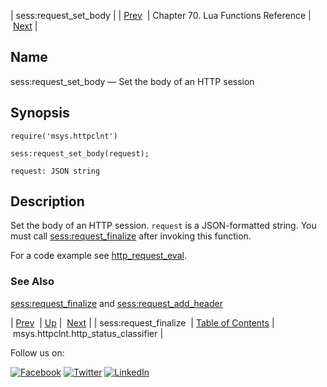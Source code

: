 | sess:request_set_body |
| [Prev](lua.ref.sess_request_finalize.php)  | Chapter 70. Lua Functions Reference |  [Next](lua.ref.msys.httpclnt.http_status_classifier.php) |

<a name="lua.ref.sess_request_set_body"></a>
## Name

sess:request_set_body — Set the body of an HTTP session

<a name="idp15306928"></a>
## Synopsis

`require('msys.httpclnt')`

`sess:request_set_body(request);`

`request: JSON string`<a name="idp15310640"></a>
## Description

Set the body of an HTTP session. `request` is a JSON-formatted string. You must call [sess:request_finalize](lua.ref.sess_request_finalize.php "sess:request_finalize") after invoking this function.

For a code example see [http_request_eval](https://support.messagesystems.com/docs/web-push/push.http_request_eval.php).

<a name="idp15314640"></a>
### See Also

[sess:request_finalize](lua.ref.sess_request_finalize.php "sess:request_finalize") and [sess:request_add_header](lua.ref.sess_request_add_header.php "sess:request_add_header")

| [Prev](lua.ref.sess_request_finalize.php)  | [Up](lua.function.details.php) |  [Next](lua.ref.msys.httpclnt.http_status_classifier.php) |
| sess:request_finalize  | [Table of Contents](index.php) |  msys.httpclnt.http_status_classifier |

Follow us on:

[![Facebook](https://support.messagesystems.com/images/icon-facebook.png)](http://www.facebook.com/messagesystems) [![Twitter](https://support.messagesystems.com/images/icon-twitter.png)](http://twitter.com/#!/MessageSystems) [![LinkedIn](https://support.messagesystems.com/images/icon-linkedin.png)](http://www.linkedin.com/company/message-systems)